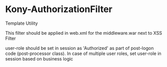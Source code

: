 Kony-AuthorizationFilter
========================

Template Utility

This filter should be applied in web.xml for the middleware.war next to XSS Filter
 
user-role should be set in session as 'Authorized' as part of post-logon code (post-processor class). In case of multiple user roles, set user-role in session based on business logic
